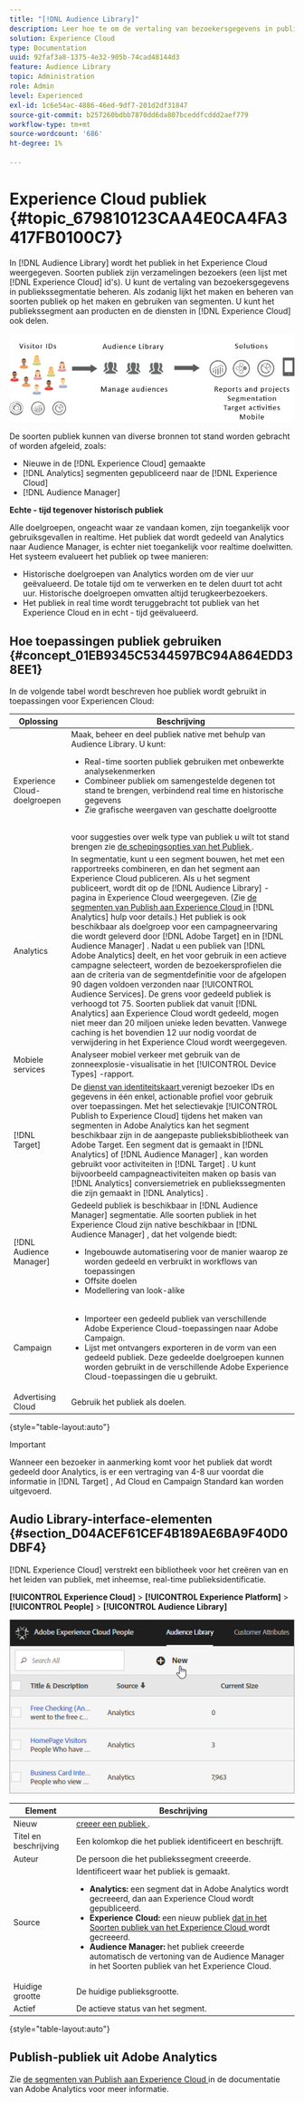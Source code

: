 ```yaml
---
title: "[!DNL Audience Library]"
description: Leer hoe te om de vertaling van bezoekersgegevens in publiekssegmentatie in Experience Cloud  [!DNL Audience Library] te beheren.
solution: Experience Cloud
type: Documentation
uuid: 92faf3a8-1375-4e32-905b-74cad48144d3
feature: Audience Library
topic: Administration
role: Admin
level: Experienced
exl-id: 1c6e54ac-4886-46ed-9df7-201d2df31847
source-git-commit: b257260bdbb7870dd6da807bceddfcddd2aef779
workflow-type: tm+mt
source-wordcount: '686'
ht-degree: 1%

---
```


# Experience Cloud publiek {#topic_679810123CAA4E0CA4FA3417FB0100C7}

In [!DNL Audience Library] wordt het publiek in het Experience Cloud weergegeven. Soorten publiek zijn verzamelingen bezoekers (een lijst met [!DNL Experience Cloud] id&#39;s). U kunt de vertaling van bezoekersgegevens in publiekssegmentatie beheren. Als zodanig lijkt het maken en beheren van soorten publiek op het maken en gebruiken van segmenten. U kunt het publiekssegment aan producten en de diensten in [!DNL Experience Cloud] ook delen.

![ Experience Cloud publiek ](assets/audiences.png)

De soorten publiek kunnen van diverse bronnen tot stand worden gebracht of worden afgeleid, zoals:

* Nieuwe in de [!DNL Experience Cloud] gemaakte
* [!DNL Analytics] segmenten gepubliceerd naar de [!DNL Experience Cloud]
* [!DNL Audience Manager]

**Echte - tijd tegenover historisch publiek**

Alle doelgroepen, ongeacht waar ze vandaan komen, zijn toegankelijk voor gebruiksgevallen in realtime. Het publiek dat wordt gedeeld van Analytics naar Audience Manager, is echter niet toegankelijk voor realtime doelwitten. Het systeem evalueert het publiek op twee manieren:

* Historische doelgroepen van Analytics worden om de vier uur geëvalueerd. De totale tijd om te verwerken en te delen duurt tot acht uur. Historische doelgroepen omvatten altijd terugkeerbezoekers.
* Het publiek in real time wordt teruggebracht tot publiek van het Experience Cloud en in echt - tijd geëvalueerd.

## Hoe toepassingen publiek gebruiken {#concept_01EB9345C5344597BC94A864EDD38EE1}

In de volgende tabel wordt beschreven hoe publiek wordt gebruikt in toepassingen voor Experiencen Cloud:

| Oplossing | Beschrijving |
|--- |--- |
| Experience Cloud-doelgroepen | Maak, beheer en deel publiek native met behulp van Audience Library. U kunt:<ul><li>Real-time soorten publiek gebruiken met onbewerkte analysekenmerken</li><li>Combineer publiek om samengestelde degenen tot stand te brengen, verbindend real time en historische gegevens</li><li>Zie grafische weergaven van geschatte doelgrootte</li></ul><br> voor suggesties over welk type van publiek u wilt tot stand brengen zie [ de schepingsopties van het Publiek ](https://experienceleague.adobe.com/docs/experience-cloud-kcs/kbarticles/KA-16471.html). |
| Analytics | In segmentatie, kunt u een segment bouwen, het met een rapportreeks combineren, en dan het segment aan Experience Cloud publiceren. Als u het segment publiceert, wordt dit op de [!DNL Audience Library] -pagina in Experience Cloud weergegeven. (Zie [ de segmenten van Publish aan Experience Cloud ](https://experienceleague.adobe.com/docs/analytics/components/segmentation/segmentation-workflow/seg-publish.html) in [!DNL Analytics] hulp voor details.) Het publiek is ook beschikbaar als doelgroep voor een campagneervaring die wordt geleverd door [!DNL Adobe Target] en in [!DNL Audience Manager] . Nadat u een publiek van [!DNL Adobe Analytics] deelt, en het voor gebruik in een actieve campagne selecteert, worden de bezoekersprofielen die aan de criteria van de segmentdefinitie voor de afgelopen 90 dagen voldoen verzonden naar [!UICONTROL Audience Services]. De grens voor gedeeld publiek is verhoogd tot 75. Soorten publiek dat vanuit [!DNL Analytics] aan Experience Cloud wordt gedeeld, mogen niet meer dan 20 miljoen unieke leden bevatten. Vanwege caching is het bovendien 12 uur nodig voordat de verwijdering in het Experience Cloud wordt weergegeven. |
| Mobiele services | Analyseer mobiel verkeer met gebruik van de zonneexplosie-visualisatie in het [!UICONTROL Device Types] -rapport. |
| [!DNL Target] | De [ dienst van identiteitskaart ](https://experienceleague.adobe.com/docs/id-service/using/home.html) verenigt bezoeker IDs en gegevens in één enkel, actionable profiel voor gebruik over toepassingen. Met het selectievakje [!UICONTROL Publish to Experience Cloud] tijdens het maken van segmenten in Adobe Analytics kan het segment beschikbaar zijn in de aangepaste publieksbibliotheek van Adobe Target. Een segment dat is gemaakt in [!DNL Analytics] of [!DNL Audience Manager] , kan worden gebruikt voor activiteiten in [!DNL Target] . U kunt bijvoorbeeld campagneactiviteiten maken op basis van [!DNL Analytics] conversiemetriek en publiekssegmenten die zijn gemaakt in [!DNL Analytics] . |
| [!DNL Audience Manager] | Gedeeld publiek is beschikbaar in [!DNL Audience Manager] segmentatie. Alle soorten publiek in het Experience Cloud zijn native beschikbaar in [!DNL Audience Manager] , dat het volgende biedt:<ul><li>Ingebouwde automatisering voor de manier waarop ze worden gedeeld en verbruikt in workflows van toepassingen</li><li>Offsite doelen</li><li>Modellering van look-alike</li></ul> |
| Campaign | <ul><li>Importeer een gedeeld publiek van verschillende Adobe Experience Cloud-toepassingen naar Adobe Campaign.</li><li>Lijst met ontvangers exporteren in de vorm van een gedeeld publiek. Deze gedeelde doelgroepen kunnen worden gebruikt in de verschillende Adobe Experience Cloud-toepassingen die u gebruikt.</li></ul> |
| Advertising Cloud | Gebruik het publiek als doelen. |

{style="table-layout:auto"}

>[!IMPORTANT]
>
>Wanneer een bezoeker in aanmerking komt voor het publiek dat wordt gedeeld door Analytics, is er een vertraging van 4-8 uur voordat die informatie in [!DNL Target] , Ad Cloud en Campaign Standard kan worden uitgevoerd.

## Audio Library-interface-elementen {#section_D04ACEF61CEF4B189AE6BA9F40D0DBF4}

[!DNL Experience Cloud] verstrekt een bibliotheek voor het creëren van en het leiden van publiek, met inheemse, real-time publieksidentificatie.

**[!UICONTROL Experience Cloud]** > **[!UICONTROL Experience Platform]** > **[!UICONTROL People]** > **[!UICONTROL Audience Library]**

![ voeg publiek in de Bibliotheek van het Publiek toe ](assets/audience_library.png)


| Element | Beschrijving |
|--- |--- |
| Nieuw | [ creeer een publiek ](create.md). |
| Titel en beschrijving | Een kolomkop die het publiek identificeert en beschrijft. |
| Auteur | De persoon die het publiekssegment creeerde. |
| Source | Identificeert waar het publiek is gemaakt.<ul><li>**Analytics:** een segment dat in Adobe Analytics wordt gecreeerd, dan aan Experience Cloud wordt gepubliceerd.</li><li>**Experience Cloud:** een nieuw publiek [ dat in het Soorten publiek van het Experience Cloud ](create.md) wordt gecreeerd.</li><li>**Audience Manager:** het publiek creeerde automatisch de vertoning van de Audience Manager in het Soorten publiek van het Experience Cloud.</li></ul> |
| Huidige grootte | De huidige publieksgrootte. |
| Actief | De actieve status van het segment. |

{style="table-layout:auto"}

## Publish-publiek uit Adobe Analytics

Zie [ de segmenten van Publish aan Experience Cloud ](https://experienceleague.adobe.com/en/docs/analytics/components/segmentation/segmentation-workflow/seg-publish) in de documentatie van Adobe Analytics voor meer informatie.
